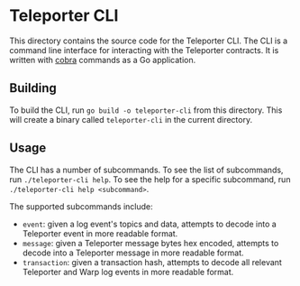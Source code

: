 # Teleporter CLI

This directory contains the source code for the Teleporter CLI. The CLI is a command line interface for interacting with the Teleporter contracts. It is written with [cobra](https://github.com/spf13/cobra) commands as a Go application.

## Building

To build the CLI, run `go build -o teleporter-cli` from this directory. This will create a binary called `teleporter-cli` in the current directory.

## Usage

The CLI has a number of subcommands. To see the list of subcommands, run `./teleporter-cli help`. To see the help for a specific subcommand, run `./teleporter-cli help <subcommand>`.

The supported subcommands include:

- `event`: given a log event's topics and data, attempts to decode into a Teleporter event in more readable format.
- `message`: given a Teleporter message bytes hex encoded, attempts to decode into a Teleporter message in more readable format.
- `transaction`: given a transaction hash, attempts to decode all relevant Teleporter and Warp log events in more readable format.